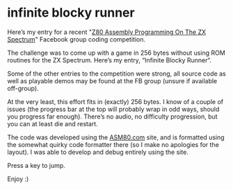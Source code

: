 # infinite blocky runner

Here’s my entry for a recent "[Z80 Assembly Programming On The ZX Spectrum](https://www.facebook.com/groups/z80asm/)" Facebook group coding competition.

The challenge was to come up with a game in 256 bytes without using ROM routines for the ZX Spectrum. Here’s my entry, “Infinite Blocky Runner“.

Some of the other entries to the competition were strong, all source code as well as playable demos may be found at the FB group (unsure if available off-group).

At the very least, this effort fits in (exactly) 256 bytes. I know of a couple of issues (the progress bar at the top will probably wrap in odd ways, should you progress far enough). There’s no audio, no difficulty progression, but you can at least die and restart.

The code was developed using the [ASM80.com](http://www.asm80.com/) site, and is formatted using the somewhat quirky code formatter there (so I make no apologies for the layout). I was able to develop and debug entirely using the site.

Press a key to jump.

Enjoy :)
